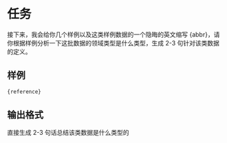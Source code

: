 # 任务

接下来，我会给你几个样例以及这类样例数据的一个隐晦的英文缩写 {abbr}，请你根据样例分析一下这批数据的领域类型是什么类型，生成 2-3 句针对该类数据的定义。

## 样例

```markdown
{reference}
```

## 输出格式
直接生成 2-3 句话总结该类数据是什么类型的
